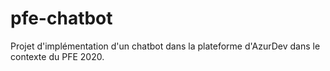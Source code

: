 # pfe-chatbot
Projet d'implémentation d'un chatbot dans la plateforme d'AzurDev dans le contexte du PFE 2020.
